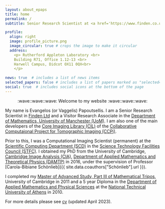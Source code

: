 ```yaml
---
layout: about_epaps
title: home
permalink: /
subtitle: Senior Research Scientist at <a href='https://www.finden.co.uk/'>Finden Ltd</a>

profile:
  align: right
  image: profile_picture.png
  image_circular: true # crops the image to make it circular
  address: 
    <p> Rutherford Appleton Laboratory <br>
    Building R71, Office 1.12-13 <br>
    Harwell Campus, Didcot OX11 0QX<br>
    </p>
  
news: true  # includes a list of news items
selected_papers: false # includes a list of papers marked as "selected={true}"
social: true  # includes social icons at the bottom of the page
---
```


<p style="text-align: center;">:wave::wave::wave: Welcome to my website :wave::wave::wave:</p> 

My name is Evangelos (or Vaggelis) Papoutsellis. I am a Senior Research Scientist in [Finden Ltd](https://www.finden.co.uk/) and a Visitor Research Associate in the [Department of Mathematics, University of Manchester (UoM)](https://www.maths.manchester.ac.uk/). I am also one of the main developers of the [Core Imaging Library (CIL)](https://github.com/TomographicImaging/CIL) of the [Collaborative Computaional Project for Tomographic Imaging (CCPi)](https://ccpi.ac.uk/).

Prior to this, I was a Computational Imaging Scientist (permanent) at the [Scientific Computing Department (SCD)](https://www.scd.stfc.ac.uk/Pages/home.aspx) in the [Science Technology Facilities Council (STFC)](https://stfc.ukri.org/). I obtained my PhD from the University of Cambridge, [Cambridge Image Analysis (CIA)](http://www.damtp.cam.ac.uk/research/cia/cambridge-image-analysis), [Department of Applied Mathematics and Theoretical Physics (DAMTP)](https://www.damtp.cam.ac.uk/) in 2016, under the supervision of Professor [Carola-Bibiane Schönlieb]({{ site.data.coauthors["Schönlieb"].url }}).

I completed my [Master of Advanced Study, Part III of Mathematical Tripos](https://www.maths.cam.ac.uk/postgrad/part-iii/prospective.html), University of Cambridge in 2011 and a 5 year Diploma in the [Department of Applied Mathematics and Physical Sciences](http://semfe.ntua.gr/en/) at the [National Technical University of Athens](https://www.ntua.gr/en/) in 2010.

For more details please see [cv](/epapoutsellis/cv/) (updated April 2023).


